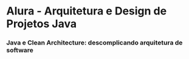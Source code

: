 # Alura - Arquitetura e Design de Projetos Java

### Java e Clean Architecture: descomplicando arquitetura de software
